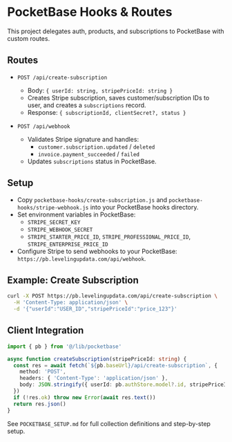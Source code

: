 # PocketBase Hooks & Routes

This project delegates auth, products, and subscriptions to PocketBase with custom routes.

## Routes
- `POST /api/create-subscription`
  - Body: `{ userId: string, stripePriceId: string }`
  - Creates Stripe subscription, saves customer/subscription IDs to user, and creates a `subscriptions` record.
  - Response: `{ subscriptionId, clientSecret?, status }`

- `POST /api/webhook`
  - Validates Stripe signature and handles:
    - `customer.subscription.updated` / `deleted`
    - `invoice.payment_succeeded` / `failed`
  - Updates `subscriptions` status in PocketBase.

## Setup
- Copy `pocketbase-hooks/create-subscription.js` and `pocketbase-hooks/stripe-webhook.js` into your PocketBase hooks directory.
- Set environment variables in PocketBase:
  - `STRIPE_SECRET_KEY`
  - `STRIPE_WEBHOOK_SECRET`
  - `STRIPE_STARTER_PRICE_ID`, `STRIPE_PROFESSIONAL_PRICE_ID`, `STRIPE_ENTERPRISE_PRICE_ID`
- Configure Stripe to send webhooks to your PocketBase: `https://pb.levelingupdata.com/api/webhook`.

## Example: Create Subscription
```bash
curl -X POST https://pb.levelingupdata.com/api/create-subscription \
  -H 'Content-Type: application/json' \
  -d '{"userId":"USER_ID","stripePriceId":"price_123"}'
```

## Client Integration
```ts
import { pb } from '@/lib/pocketbase'

async function createSubscription(stripePriceId: string) {
  const res = await fetch(`${pb.baseUrl}/api/create-subscription`, {
    method: 'POST',
    headers: { 'Content-Type': 'application/json' },
    body: JSON.stringify({ userId: pb.authStore.model?.id, stripePriceId }),
  })
  if (!res.ok) throw new Error(await res.text())
  return res.json()
}
```

See `POCKETBASE_SETUP.md` for full collection definitions and step-by-step setup.
